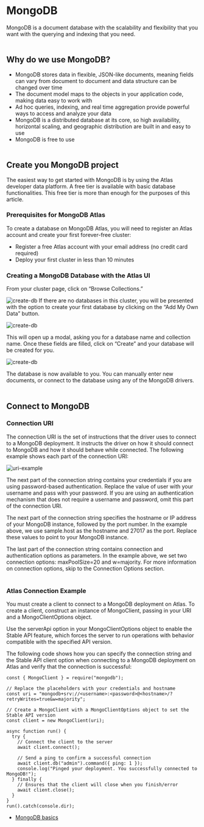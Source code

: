 # MongoDB 

MongoDB is a document database with the scalability and flexibility that you want with the querying and indexing that you need.
<br/><br/>

## Why do we use MongoDB? 

- MongoDB stores data in flexible, JSON-like documents, meaning fields can vary from document to document and data structure can be changed over time
- The document model maps to the objects in your application code, making data easy to work with
- Ad hoc queries, indexing, and real time aggregation provide powerful ways to access and analyze your data
- MongoDB is a distributed database at its core, so high availability, horizontal scaling, and geographic distribution are built in and easy to use
- MongoDB is free to use
<br/><br/>

## Create you MongoDB project
The easiest way to get started with MongoDB is by using the Atlas developer data platform. A free tier is available with basic database functionalities. This free tier is more than enough for the purposes of this article.

### Prerequisites for MongoDB Atlas
To create a database on MongoDB Atlas, you will need to register an Atlas account and create your first forever-free cluster:

- Register a free Atlas account with your email address (no credit card required)
- Deploy your first cluster in less than 10 minutes

### Creating a MongoDB Database with the Atlas UI
From your cluster page, click on “Browse Collections.”

![create-db](assets/create-db-01.png)
If there are no databases in this cluster, you will be presented with the option to create your first database by clicking on the “Add My Own Data” button.

![create-db](assets/create-db-02.png)

This will open up a modal, asking you for a database name and collection name. Once these fields are filled, click on “Create” and your database will be created for you.

![create-db](assets/create-db-03.gif)

The database is now available to you. You can manually enter new documents, or connect to the database using any of the MongoDB drivers.
<br/><br/>

## Connect to MongoDB

### Connection URI
The connection URI is the set of instructions that the driver uses to connect to a MongoDB deployment. It instructs the driver on how it should connect to MongoDB and how it should behave while connected. The following example shows each part of the connection URI:

![uri-example](assets/connection-uri.png)

The next part of the connection string contains your credentials if you are using password-based authentication. Replace the value of user with your username and pass with your password. If you are using an authentication mechanism that does not require a username and password, omit this part of the connection URI.

The next part of the connection string specifies the hostname or IP address of your MongoDB instance, followed by the port number. In the example above, we use sample.host as the hostname and 27017 as the port. Replace these values to point to your MongoDB instance.

The last part of the connection string contains connection and authentication options as parameters. In the example above, we set two connection options: maxPoolSize=20 and w=majority. For more information on connection options, skip to the Connection Options section.
<br/><br/>


### Atlas Connection Example

You must create a client to connect to a MongoDB deployment on Atlas. To create a client, construct an instance of MongoClient, passing in your URI and a MongoClientOptions object.

Use the serverApi option in your MongoClientOptions object to enable the Stable API feature, which forces the server to run operations with behavior compatible with the specified API version.

The following code shows how you can specify the connection string and the Stable API client option when connecting to a MongoDB deployment on Atlas and verify that the connection is successful:

```
const { MongoClient } = require("mongodb");

// Replace the placeholders with your credentials and hostname
const uri = "mongodb+srv://<username>:<password>@<hostname>/?retryWrites=true&w=majority";

// Create a MongoClient with a MongoClientOptions object to set the Stable API version
const client = new MongoClient(uri);

async function run() {
  try {
    // Connect the client to the server
    await client.connect();

    // Send a ping to confirm a successful connection
    await client.db("admin").command({ ping: 1 });
    console.log("Pinged your deployment. You successfully connected to MongoDB!");
  } finally {
    // Ensures that the client will close when you finish/error
    await client.close();
  }
}
run().catch(console.dir);

```


- [MongoDB basics](https://www.mongodb.com/basics)

 
